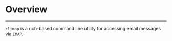 # Overview

-----

`climap` is a rich-based command line utility for accessing email messages via `IMAP`.